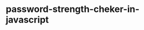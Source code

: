 # password-strength-cheker-in-javascript
            
                
                              
                                                                   
                                            
                                            
                                                                                               
